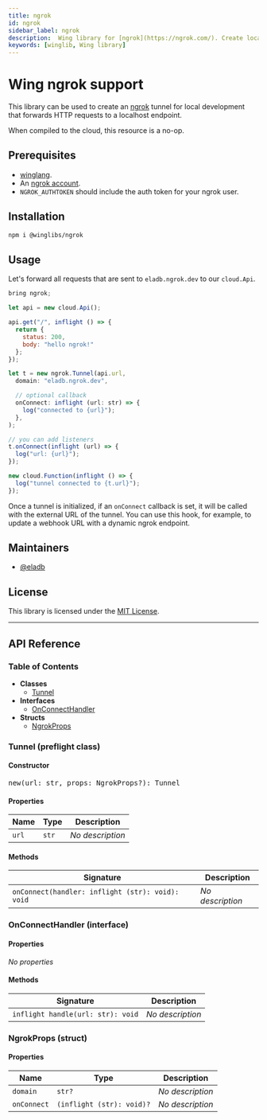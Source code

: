 ```yaml
---
title: ngrok
id: ngrok
sidebar_label: ngrok
description:  Wing library for [ngrok](https://ngrok.com/). Create local tunnels to Wing endpoints.
keywords: [winglib, Wing library]
---
```

# Wing ngrok support 

This library can be used to create an [ngrok](https://ngrok.com) tunnel for local development that
forwards HTTP requests to a localhost endpoint.

When compiled to the cloud, this resource is a no-op.

## Prerequisites

* [winglang](https://winglang.io).
* An [ngrok account](https://ngrok.com).
* `NGROK_AUTHTOKEN` should include the auth token for your ngrok user.

## Installation

```sh
npm i @winglibs/ngrok
```

## Usage

Let's forward all requests that are sent to `eladb.ngrok.dev` to our `cloud.Api`.

```js
bring ngrok;

let api = new cloud.Api();

api.get("/", inflight () => {
  return {
    status: 200,
    body: "hello ngrok!"
  };
});

let t = new ngrok.Tunnel(api.url, 
  domain: "eladb.ngrok.dev",

  // optional callback
  onConnect: inflight (url: str) => {
    log("connected to {url}");
  },
);

// you can add listeners
t.onConnect(inflight (url) => {
  log("url: {url}");
});

new cloud.Function(inflight () => {
  log("tunnel connected to {t.url}");
});
```

Once a tunnel is initialized, if an `onConnect` callback is set, it will be called with the external
URL of the tunnel. You can use this hook, for example, to update a webhook URL with a dynamic ngrok
endpoint.

## Maintainers

- [@eladb](https://github.com/eladb)

## License

This library is licensed under the [MIT License](./LICENSE).

---
<h2>API Reference</h2>

<h3>Table of Contents</h3>

- **Classes**
  - <a href="#@winglibs/ngrok.Tunnel">Tunnel</a>
- **Interfaces**
  - <a href="#@winglibs/ngrok.OnConnectHandler">OnConnectHandler</a>
- **Structs**
  - <a href="#@winglibs/ngrok.NgrokProps">NgrokProps</a>

<h3 id="@winglibs/ngrok.Tunnel">Tunnel (preflight class)</h3>

<h4>Constructor</h4>

<pre>
new(url: str, props: NgrokProps?): Tunnel
</pre>

<h4>Properties</h4>

| **Name** | **Type** | **Description** |
| --- | --- | --- |
| <code>url</code> | <code>str</code> | *No description* |

<h4>Methods</h4>

| **Signature** | **Description** |
| --- | --- |
| <code>onConnect(handler: inflight (str): void): void</code> | *No description* |

<h3 id="@winglibs/ngrok.OnConnectHandler">OnConnectHandler (interface)</h3>

<h4>Properties</h4>

*No properties*

<h4>Methods</h4>

| **Signature** | **Description** |
| --- | --- |
| <code>inflight handle(url: str): void</code> | *No description* |

<h3 id="@winglibs/ngrok.NgrokProps">NgrokProps (struct)</h3>

<h4>Properties</h4>

| **Name** | **Type** | **Description** |
| --- | --- | --- |
| <code>domain</code> | <code>str?</code> | *No description* |
| <code>onConnect</code> | <code>(inflight (str): void)?</code> | *No description* |


